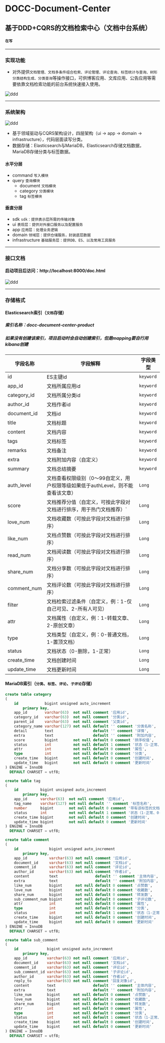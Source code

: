 # DOCC-Document-Center
## 基于DDD+CQRS的文档检索中心（文档中台系统）
#### `在写`

***

### 实现功能
* 对外提供`文档管理、文档多条件组合检索、评论管理、评论查询、标签统计与查询、树形分类结构生成、分类查询`等操作接口，可供博客应用、文库应用、公告应用等需要依靠文档检索功能的前台系统快速接入使用。

![ddd](./img/ddoc.png)

***
### 系统架构

![ddd](./img/ddd.png)

* 基于领域驱动与CQRS架构设计，四层架构（ui -> app -> domain -> infrastructure），代码层面读写分类。
* 数据存储：Elasticsearch与MariaDB，Elasticsearch存储文档数据，MariaDB存储分类与标签数据。

#### 水平分层
* command `写入模块`
* query `查询模块`
  * document `文档模块`
  * category `分类模块`
  * tag `标签模块`

#### 垂直分层
* sdk `sdk：提供表示层所需的传输对象`
* ui `表现层：提供对外接口服务以及配置服务`
* app `应用层：处理业务逻辑`
* domain `领域层：提供仓储服务，封装底层数据`
* infrastructure `基础服务层：提供DB、ES、以及常用工具服务`

***

### 接口文档
#### 启动项目后访问：http://localhost:8000/doc.html

![ddd](./img/swagger.png)

***

### 存储格式
#### Elasticsearch索引（`文档`存储）
##### 索引名称：docc-document-center-product
##### 如果没有创建该索引，项目启动时会自动创建索引，但是mapping要自行用kibana创建

| 字段名称        | 字段解释                                           | 字段类型      |
|-------------|------------------------------------------------|-----------|
| id          | ES主键id                                         | `keyword` |
| app_id      | 文档所属应用id                                       | `keyword` |
| category_id | 文档所属分类id                                       | `keyword` |
| author_id   | 文档作者id                                         | `keyword` |
| document_id | 文档id                                           | `keyword` |
| title       | 文档标题                                           | `keyword` |
| content     | 文档内容                                           | `keyword` |
| tags        | 文档标签                                           | `keyword` |
| remarks     | 文档备注                                           | `keyword` |
| extra       | 文档附加内容（自定义）                                    | `keyword` |
| summary     | 文档总结摘要                                         | `keyword` |
| auth_level  | 文档查看权限级别（0～99自定义，用户权限等级如果低于authLevel，则不能查看该文章） | `Long`    |
| score       | 文档推荐分值（自定义，可按此字段对文档进行排序，用于热门文档推荐）`             | `Long`    |
| love_num    | 文档收藏数（可按此字段对文档进行排序）                            | `Long`    |
| like_num    | 文档点赞数（可按此字段对文档进行排序）                            | `Long`    |
| read_num    | 文档阅读数（可按此字段对文档进行排序）                            | `Long`    |
| share_num   | 文档分享数（可按此字段对文档进行排序）                            | `Long`    |
| comment_num | 文档评论数（可按此字段对文档进行排序）                            | `Long`    |
| filter      | 文档检索过滤条件（自定义，例：1-仅自己可见、2-所有人可见）                | `Long`    |
| attr        | 文档属性（自定义，例：1-转载文章、2-原创文章）                      | `Long`    |
| type        | 文档类型（自定义，例：0-普通文档，1-置顶文档）                      | `Long`    |
| status      | 文档状态（0-删除，1-正常）                                | `Long`    |
| create_time | 文档创建时间                                         | `Long`    |
| update_time | 文档更新时间                                         | `Long`    |

#### MariaDB索引（`分类`、`标签`、`评论`、`子评论`存储）
```sql
create table category
(
    id            bigint unsigned auto_increment
        primary key,
    app_id        varchar(63)  not null comment '应用id',
    category_id   varchar(63)  not null comment '分类id',
    parent_id     varchar(63)  not null comment '父类id',
    category_name varchar(127) not null default '' comment '分类名称',
    detail        text                  default '' comment '详情',
    extra         text                  default '' comment '附加内容',
    score         bigint       not null default 0 comment '排序权值',
    status        int          not null default 1 comment '状态（1-正常、0-删除）',
    attr          int          not null default 0 comment '属性',
    type          int          not null default 0 comment '分类',
    create_time   bigint       not null default 0 comment '创建时间',
    update_time   bigint       not null default 0 comment '更新时间'
) ENGINE = InnoDB
  DEFAULT CHARSET = utf8;

create table tag
(
    id          bigint unsigned auto_increment
        primary key,
    app_id      varchar(63)  not null comment '应用id',
    tag_name    varchar(127) not null default '' comment '标签名称',
    number      bigint       not null default 0 comment '带有该标签的文档数量',
    status      int          not null default 1 comment '状态（1-正常、0-删除）',
    create_time bigint       not null default 0 comment '创建时间',
    update_time bigint       not null default 0 comment '更新时间'
) ENGINE = InnoDB
  DEFAULT CHARSET = utf8;

create table comment
(
    id              bigint unsigned auto_increment
        primary key,
    app_id          varchar(63) not null comment '应用id',
    document_id     varchar(63) not null comment '文档id',
    comment_id      varchar(63) not null comment '评论id',
    author_id       varchar(63) not null comment '作者id',
    content         text                 default '' comment '主体内容',
    extra           text                 default '' comment '附加内容',
    like_num        bigint      not null default 0 comment '点赞数',
    love_num        bigint      not null default 0 comment '收藏数',
    share_num       bigint      not null default 0 comment '转发数',
    sub_comment_num bigint      not null default 0 comment '子评论数',
    attr            int         not null default 0 comment '属性',
    type            int         not null default 0 comment '分类',
    status          int         not null default 1 comment '状态（1-正常、0-删除）',
    create_time     bigint      not null default 0 comment '创建时间',
    update_time     bigint      not null default 0 comment '更新时间'
) ENGINE = InnoDB
  DEFAULT CHARSET = utf8;

create table sub_comment
(
    id             bigint unsigned auto_increment
        primary key,
    app_id         varchar(63) not null comment '应用id',
    document_id    varchar(63) not null comment '文档id',
    comment_id     varchar(63) not null comment '评论id',
    sub_comment_id varchar(63) not null comment '子评论id',
    author_id      varchar(63) not null comment '作者id',
    reply_to       varchar(63) not null comment '回复对象id',
    content        text                 default '' comment '主体内容',
    extra          text                 default '' comment '附加内容',
    like_num       bigint      not null default 0 comment '点赞数',
    love_num       bigint      not null default 0 comment '收藏数',
    share_num      bigint      not null default 0 comment '转发数',
    attr           int         not null default 0 comment '属性',
    type           int         not null default 0 comment '分类',
    status         int         not null default 1 comment '状态（1-正常、0-删除）',
    create_time    bigint      not null default 0 comment '创建时间',
    update_time    bigint      not null default 0 comment '更新时间'
) ENGINE = InnoDB
  DEFAULT CHARSET = utf8;
```